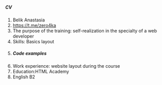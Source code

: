 ##### **CV**
1. Belik Anastasia
2. https://t.me/zero4ka
3. The purpose of the training: self-realization in the specialty of a web developer
4. Skills: Basics layout
5. ##### **Code examples**
6. Work experience: website layout during the course
7. Education:HTML Academy
8. English B2